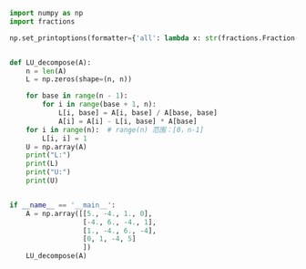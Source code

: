 
<BlogInfo id="903" title="25.LU分解" author="白日梦想猿" pv=0 read_times=0 pre_cost_time=0分36秒 category="算法" tag_list="['算法']" create_time="2021.05.07 19:59:20" update_time="2021.10.10 20:29:42" />

```python
import numpy as np
import fractions

np.set_printoptions(formatter={'all': lambda x: str(fractions.Fraction(x).limit_denominator())})


def LU_decompose(A):
    n = len(A)
    L = np.zeros(shape=(n, n))

    for base in range(n - 1):
        for i in range(base + 1, n):
            L[i, base] = A[i, base] / A[base, base]
            A[i] = A[i] - L[i, base] * A[base]
    for i in range(n):  # range(n) 范围：[0，n-1]
        L[i, i] = 1
    U = np.array(A)
    print("L:")
    print(L)
    print("U:")
    print(U)


if __name__ == '__main__':
    A = np.array([[5., -4., 1., 0],
                  [-4., 6., -4., 1],
                  [1., -4., 6., -4],
                  [0, 1, -4, 5]
                  ])
    LU_decompose(A)

```
